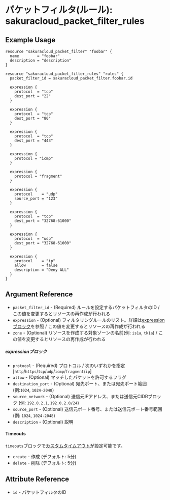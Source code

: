# パケットフィルタ(ルール): sakuracloud_packet_filter_rules

## Example Usage

```hcl
resource "sakuracloud_packet_filter" "foobar" {
  name        = "foobar"
  description = "description"
}

resource "sakuracloud_packet_filter_rules" "rules" {
  packet_filter_id = sakuracloud_packet_filter.foobar.id

  expression {
    protocol  = "tcp"
    dest_port = "22"
  }

  expression {
    protocol  = "tcp"
    dest_port = "80"
  }

  expression {
    protocol  = "tcp"
    dest_port = "443"
  }

  expression {
    protocol = "icmp"
  }

  expression {
    protocol = "fragment"
  }

  expression {
    protocol    = "udp"
    source_port = "123"
  }

  expression {
    protocol  = "tcp"
    dest_port = "32768-61000"
  }

  expression {
    protocol  = "udp"
    dest_port = "32768-61000"
  }

  expression {
    protocol    = "ip"
    allow       = false
    description = "Deny ALL"
  }
}
```
## Argument Reference

* `packet_filter_id` - (Required) ルールを設定するパケットフィルタのID / この値を変更するとリソースの再作成が行われる
* `expression` - (Optional) フィルタリングルールのリスト。詳細は[expressionブロック](#expression)を参照 / この値を変更するとリソースの再作成が行われる
* `zone` - (Optional) リソースを作成する対象ゾーンの名前(例: `is1a`, `tk1a`) / この値を変更するとリソースの再作成が行われる

##### expressionブロック

* `protocol` - (Required) プロトコル / 次のいずれかを指定 [`http`/`https`/`tcp`/`udp`/`icmp`/`fragment`/`ip`]
* `allow` - (Optional) マッチしたパケットを許可するフラグ
* `destination_port` - (Optional) 宛先ポート、または宛先ポート範囲 (例:`1024`, `1024-2048`)
* `source_network` - (Optional) 送信元IPアドレス、または送信元CIDRブロック (例: `192.0.2.1`, `192.0.2.0/24`)
* `source_port` - (Optional) 送信元ポート番号、または送信元ポート番号範囲 (例: `1024`, `1024-2048`)
* `description` - (Optional) 説明

#### Timeouts

`timeouts`ブロックで[カスタムタイムアウト](https://www.terraform.io/docs/configuration/resources.html#operation-timeouts)が設定可能です。  

* `create` - 作成 (デフォルト: 5分)
* `delete` - 削除 (デフォルト: 5分)

## Attribute Reference

* `id` - パケットフィルタのID

